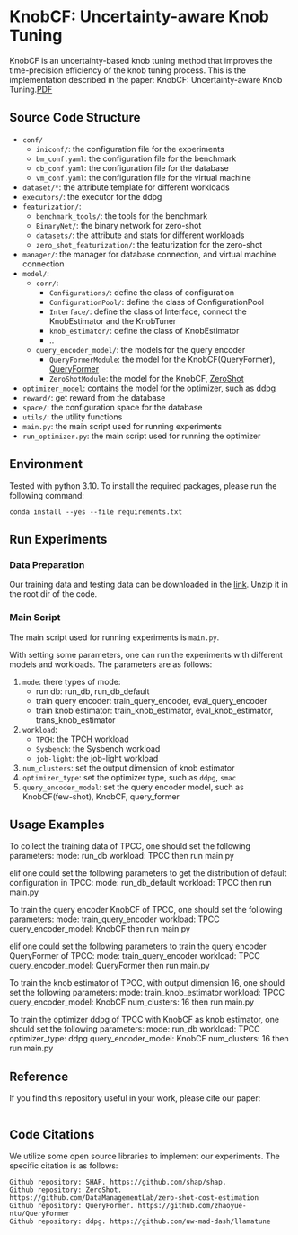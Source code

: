 # KnobCF: Uncertainty-aware Knob Tuning

KnobCF is an uncertainty-based knob tuning method that improves the time-precision efficiency of the knob tuning process. 
This is the implementation described in the paper: KnobCF: Uncertainty-aware Knob Tuning.[PDF]()

## Source Code Structure

- `conf/`
  - `iniconf/`: the configuration file for the experiments
  - `bm_conf.yaml`: the configuration file for the benchmark
  - `db_conf.yaml`: the configuration file for the database
  - `vm_conf.yaml`: the configuration file for the virtual machine
- `dataset/*`: the attribute template for different workloads
- `executors/`: the executor for the ddpg
- `featurization/`: 
  - `benchmark_tools/`: the tools for the benchmark
  - `BinaryNet/`: the binary network for zero-shot
  - `datasets/`: the attribute and stats for different workloads
  - `zero_shot_featurization/`: the featurization for the zero-shot
- `manager/`: the manager for database connection, and virtual machine connection
- `model/`: 
  - `corr/`: 
    - `Configurations/`: define the class of configuration
    - `ConfigurationPool/`: define the class of ConfigurationPool
    - `Interface/`: define the class of Interface, connect the KnobEstimator and the KnobTuner
    - `knob_estimator/`: define the class of KnobEstimator
    - ..
  - `query_encoder_model/`: the models for the query encoder
    - `QueryFormerModule`: the model for the KnobCF(QueryFormer), [QueryFormer](https://github.com/zhaoyue-ntu/QueryFormer)
    - `ZeroShotModule`: the model for the KnobCF, [ZeroShot](https://github.com/DataManagementLab/zero-shot-cost-estimation)
- `optimizer_model`: contains the model for the optimizer, such as [ddpg](https://github.com/uw-mad-dash/llamatune)
- `reward/`: get reward from the database
- `space/`: the configuration space for the database
- `utils/`: the utility functions
- `main.py`: the main script used for running experiments
- `run_optimizer.py`: the main script used for running the optimizer

## Environment

Tested with python 3.10. To install the required packages, please run the following command:

```shell
conda install --yes --file requirements.txt
```

## Run Experiments

### Data Preparation

Our training data and testing data can be downloaded in the [link](). 
Unzip it in the root dir of the code.

### Main Script

The main script used for running experiments is `main.py`. 

With setting some parameters, one can run the experiments with different models and workloads. The parameters are as follows:

1. `mode`: there types of mode:
    - run db: run_db, run_db_default
    - train query encoder: train_query_encoder, eval_query_encoder
    - train knob estimator: train_knob_estimator, eval_knob_estimator, trans_knob_estimator
2. `workload`: 
    - `TPCH`: the TPCH workload
    - `Sysbench`: the Sysbench workload
    - `job-light`: the job-light workload
3. `num_clusters`: set the output dimension of knob estimator
4. `optimizer_type`: set the optimizer type, such as `ddpg`, `smac`
5. `query_encoder_model`: set the query encoder model, such as KnobCF(few-shot), KnobCF, query_former

## Usage Examples

To collect the training data of TPCC, one should set the following parameters:
mode: run_db
workload: TPCC
then run main.py

elif one could set the following parameters to get the distribution of default configuration in TPCC:
mode: run_db_default
workload: TPCC
then run main.py

To train the query encoder KnobCF of TPCC, one should set the following parameters:
mode: train_query_encoder
workload: TPCC
query_encoder_model: KnobCF
then run main.py

elif one could set the following parameters to train the query encoder QueryFormer of TPCC:
mode: train_query_encoder
workload: TPCC
query_encoder_model: QueryFormer
then run main.py

To train the knob estimator of TPCC, with output dimension 16, one should set the following parameters:
mode: train_knob_estimator
workload: TPCC
query_encoder_model: KnobCF
num_clusters: 16
then run main.py

To train the optimizer ddpg of TPCC with KnobCF as knob estimator, one should set the following parameters:
mode: run_db
workload: TPCC
optimizer_type: ddpg
query_encoder_model: KnobCF
num_clusters: 16
then run main.py

## Reference

If you find this repository useful in your work, please cite our paper:

```

```

## Code Citations

We utilize some open source libraries to implement our experiments. The specific citation is as follows:

```
Github repository: SHAP. https://github.com/shap/shap.
Github repository: ZeroShot. https://github.com/DataManagementLab/zero-shot-cost-estimation
Github repository: QueryFormer. https://github.com/zhaoyue-ntu/QueryFormer
Github repository: ddpg. https://github.com/uw-mad-dash/llamatune
```



